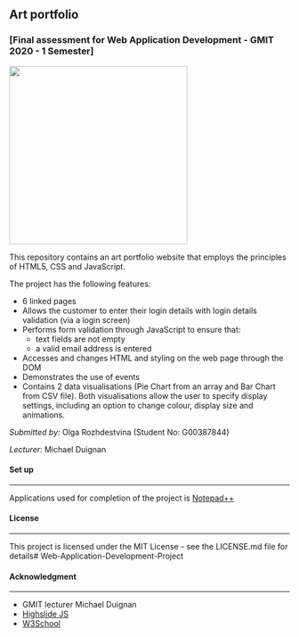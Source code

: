 ## Art portfolio
### [Final assessment for Web Application Development - GMIT 2020 - 1 Semester]
 
<img height="320" src="https://png.pngtree.com/png-vector/20190611/ourmid/pngtree-web-development-illustration-modern-can-be-used-for-landing-pages-web-png-image_1496210.jpg">

<br>


This repository contains an art portfolio website that employs the principles of HTML5, CSS and JavaScript.

The project has the following features: 
 * 6 linked pages
 * Allows the customer to enter their login details with login details validation (via a login screen)
 * Performs form validation through JavaScript to ensure that:
    * text fields are not empty
    * a valid email address is entered
 * Accesses and changes HTML and styling on the web page through the DOM
 * Demonstrates the use of events
 * Contains 2 data visualisations (Pie Chart from an array and Bar Chart from CSV file). Both visualisations allow the user to specify display settings, including an option to change colour, display size and animations.


*Submitted by:* Olga Rozhdestvina (Student No: G00387844) 

*Lecturer:* Michael Duignan


#### Set up
----

Applications used for completion of the project is [Notepad++](https://notepad-plus-plus.org/)


#### License
----

This project is licensed under the MIT License - see the LICENSE.md file for details# Web-Application-Development-Project

#### Acknowledgment
----

 * GMIT lecturer Michael Duignan
 * [Highslide JS](http://highslide.com/)
 * [W3School](https://www.w3schools.com/)
